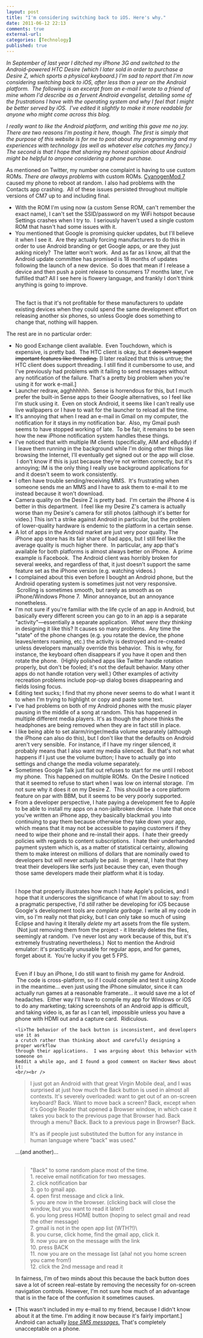 ```yaml
---
layout: post
title: "I'm considering switching back to iOS. Here's why."
date: 2011-06-12 22:13
comments: true
external-url:
categories: [Technology]
published: true
---
```

<p><em>In September of last year I ditched my iPhone 3G and switched to the Android-powered HTC Desire (which I later sold in order to purchase a Desire Z, which sports a physical keyboard.)  I'm sad to report that I'm now considering switching back to iOS, after less than a year on the Android platform.  The following is an excerpt from an e-mail I wrote to a friend of mine whom I'd describe as a fervent Android evangelist, detailing some of the frustrations I have with the operating system and why I feel that I might be better served by iOS.  I've edited it slightly to make it more readable for anyone who might come across this blog.</em></p>

<p><em>I really want to like the Android platform, and writing this gave me no joy.  There are two reasons I'm posting it here, though.  The first is simply that the purpose of this website is for me to post about my programming and my experiences with technology (as well as whatever else catches my fancy.)  The second is that I hope that sharing my honest opinion about Android might be helpful to anyone considering a phone purchase.</em></p><!-- more -->

<p>As mentioned on Twitter, my number one complaint is having to use custom ROMs.  <em>There are always problems</em> with custom ROMs.  <a href="http://www.cyanogenmod.com/">CyanogenMod 7</a> caused my phone to reboot at random.  I also had problems with the Contacts app crashing.  All of these issues persisted throughout multiple versions of CM7 up to and including final.</p>

<ul>
	<li>With the ROM I'm using now (a custom Sense ROM, can't remember the exact name), I can't set the SSID/password on my WiFi hotspot because Settings crashes when I try to.  I seriously haven't used a single custom ROM that hasn't had some issues with it.</li>
	<li>You mentioned that Google is promising quicker updates, but I'll believe it when I see it.  Are they actually forcing manufacturers to do this in order to use Android branding or get Google apps, or are they just asking nicely?  The latter won't work.  And as far as I know, all that the Android update committee has promised is 18 months of updates following the launch of a new device.  So does that mean if I release a device and then push a point release to consumers 17 months later, I've fulfilled that? All I see here is flowery language, and frankly I don't think anything is going to improve.<br /><br />

The fact is that it's not profitable for these manufacturers to update existing devices when they could spend the same development effort on releasing another six phones, so unless Google does something to change that, nothing will happen.</li>
</ul>

<p>The rest are in no particular order:</p>

<ul>
	<li>No good Exchange client available.  Even Touchdown, which is expensive, is pretty bad.  The HTC client is okay, but it <del datetime="2011-06-12T02:36:52+00:00">doesn't support important features like threading.</del> [I later realized that this is untrue; the HTC client does support threading.  I still find it cumbersome to use, and I've previously had problems with it failing to send messages without any notification of the failure.  That's a pretty big problem when you're using it for work e-mail.]</li>
	<li>Launcher redraw, agghhhhhh.  Sense is horrendous for this, but I much prefer the built-in Sense apps to their Google alternatives, so I feel like I'm stuck using it.  Even on stock Android, it seems like I can't really use live wallpapers or I have to wait for the launcher to reload all the time.</li>
	<li>It's annoying that when I read an e-mail in Gmail on my computer, the notification for it stays in my notification bar.  Also, my Gmail push seems to have stopped working of late.  To be fair, it remains to be seen how the new iPhone notification system handles these things.</li>
	<li>I've noticed that with multiple IM clients (specifically, AIM and eBuddy) if I leave them running in the background while I'm doing other things like browsing the Internet, I'll eventually get signed out or the app will close.  I don't know if this is just because they're not written correctly, but it's annoying; IM is the only thing I really use background applications for and it doesn't seem to work consistently.</li>
	<li>I often have trouble sending/receiving MMS.  It's frustrating when someone sends me an MMS and I have to ask them to e-mail it to me instead because it won't download.</li>
	<li>Camera quality on the Desire Z is pretty bad.  I'm certain the iPhone 4 is better in this department.  I feel like my Desire Z's camera is actually worse than my Desire's camera for still photos (although it's better for video.)  This isn't a strike against Android in particular, but the problem of lower-quality hardware is endemic to the platform in a certain sense.</li>
	<li>A lot of apps in the Android market are just very poor quality. The iPhone app store has its fair share of bad apps, but I still feel like the average quality is much higher there.  In particular, any app that's available for both platforms is almost always better on iPhone.  A prime example is Facebook.  The Android client was horribly broken for several weeks, and regardless of that, it just doesn't support the same feature set as the iPhone version (e.g. watching videos.)</li>
	<li>I complained about this even before I bought an Android phone, but the Android operating system is sometimes just not very responsive.  Scrolling is sometimes smooth, but rarely as smooth as on iPhone/Windows Phone 7.  Minor annoyance, but an annoyance nonetheless.</li>
	<li>I'm not sure if you're familiar with the life cycle of an app in Android, but basically every different screen you can go to in an app is a separate "activity"&mdash;essentially a separate application.  <em>What were they thinking</em> in designing it like this? It causes so many problems.  Any time the "state" of the phone changes (e.g. you rotate the device, the phone leaves/enters roaming, etc.) the activity is destroyed and re-created unless developers manually override this behavior.  This is why, for instance, the keyboard often disappears if you have it open and then rotate the phone.  (Highly polished apps like Twitter handle rotation properly, but don't be fooled; it's not the default behavior.  Many other apps do not handle rotation very well.)  Other examples of activity recreation problems include pop-up dialog boxes disappearing and fields losing focus.</li>
	<li>Editing text sucks; I find that my phone never seems to do what I want it to when I'm trying to highlight or copy and paste some text.</li>
	<li>I've had problems on both of my Android phones with the music player pausing in the middle of a song at random.  This has happened in multiple different media players.  It's as though the phone thinks the headphones are being removed when they are in fact still in place.</li>
	<li>I like being able to set alarm/ringer/media volume separately (although the iPhone can also do this), but I don't like that the defaults on Android aren't very sensible.  For instance, if I have my ringer silenced, it probably means that I also want my media silenced.  But that's not what happens if I just use the volume button; I have to actually go into settings and change the media volume separately.</li>
	<li>Sometimes Google Talk just flat out refuses to start for me until I reboot my phone.  This happened on multiple ROMs.  On the Desire I noticed that it seemed to refuse to start when I was low on internal storage.  I'm not sure why it does it on my Desire Z.  This should be a core platform feature on par with BBM, but it seems to be very poorly supported.</li>
	<li>From a developer perspective, I hate paying a development fee to Apple to be able to install my apps on a non-jailbroken device.  I hate that once you've written an iPhone app, they basically blackmail you into continuing to pay them because otherwise they take down your app, which means that it may not be accessible to paying customers if they need to wipe their phone and re-install their apps.  I hate their greedy policies with regards to content subscriptions.  I hate their underhanded payment system which is, as a matter of statistical certainty, allowing them to make interest on millions of dollars that are nominally owed to developers but will never actually be paid.  In general, I hate that they treat their developers like serfs just because they can, even though those same developers made their platform what it is today.<br /><br />

I hope that properly illustrates how much I hate Apple's policies, and I hope that it underscores the significance of what I'm about to say: from a pragmatic perspective, I'd <em>still</em> rather be developing for iOS because Google's development tools are <em>complete garbage.</em> I write all my code in vim, so I'm really not that picky, but I can only take so much of using Eclipse and having it literally <em>delete</em> my art assets from the file system.  (Not just removing them from the project - it literally deletes the files, seemingly at random.  I've never lost any work because of this, but it's extremely frustrating nevertheless.)  Not to mention the Android emulator: it's practically unusable for regular apps, and for games, forget about it.  You're lucky if you get 5 FPS.<br /><br />

Even if I buy an iPhone, I do still want to finish my game for Android.  The code is cross-platform, so if I could compile and test it using Xcode in the meantime... even just using the iPhone simulator, since it can actually run games at a reasonable framerate... it would save me a lot of headaches.  Either way I'll have to compile my app for Windows or iOS to do any marketing; taking screenshots of an Android app is difficult, and taking video is, as far as I can tell, impossible unless you have a phone with HDMI out and a capture card.  Ridiculous.</li>

	<li>The behavior of the back button is inconsistent, and developers use it as
	a crutch rather than thinking about and carefully designing a proper workflow
	through their applications.  I was arguing about this behavior with someone on
	Reddit a while ago, and I found a good comment on Hacker News about it:
	<br/><br />

<blockquote>I just got an Android with that great Virgin Mobile deal, and I was surprised
at just how much the Back button is used in almost all contexts. It's severely
overloaded: want to get out of an on-screen keyboard? Back. Want to move back
a screen? Back, except when it's Google Reader that opened a Browser window,
in which case it takes you back to the previous page that Browser had. Back
through a menu? Back. Back to a previous page in Browser? Back.

It's as if people just substituted the button for any instance in human language
where "back" was used."</blockquote>

...(and another)...<br /><br />

<blockquote>"Back" to some random place most of the time.<br />
1. receive email notification for two messages.<br />
2. click notification bar<br />
3. go to gmail app.<br />
4. open first message and click a link.<br />
5. you are now in the browser. (clicking back will close the window, but you want to read it later!)<br />
6. you long press HOME button (hoping to select gmail and read the other message)<br />
7. gmail is not in the open app list (WTH?!)\<br />
8. you curse, click home, find the gmail app, click it.<br />
9. now you are on the message with the link<br />
10. press BACK<br />
11. now you are on the message list (aha! not you home screen you came from!)<br />
12. click the 2nd message and read it
</blockquote>

In fairness, I'm of two minds about this because the back button does save a lot of screen real-estate by removing the necessity for on-screen navigation controls.  However, I'm not sure how much of an advantage that is in the face of the confusion it sometimes causes.</li>

<li>[This wasn't included in my e-mail to my friend, because I didn't know about it at the time.  I'm adding it now because it's fairly important.] Android can actually <em><a href="http://forum.xda-developers.com/showthread.php?p=12765846">lose SMS messages.</a></em>  That's completely unacceptable on a phone.</li>
</ul>

